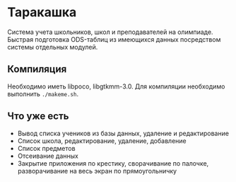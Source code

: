 Таракашка
======

Система учета школьников, школ и преподавателей на олимпиаде. Быстрая подготовка ODS-таблиц из имеющихся данных посредством системы отдельных модулей.

Компиляция
-----------

Необходимо иметь libpoco, libgtkmm-3.0.
Для компиляции необходимо выполнить `./makeme.sh`.

Что уже есть
-----------

* Вывод списка учеников из базы данных, удаление и редактирование
* Список школа, редактирование, удаление, добавление
* Список предметов
* Отсеивание данных
* Закрытие приложения по крестику, сворачивание по палочке, разворачивание на весь экран по прямоугольничку

